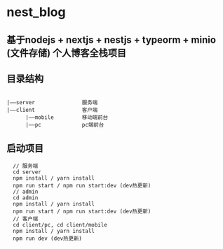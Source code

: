 # nest_blog
## 基于nodejs + nextjs + nestjs + typeorm + minio (文件存储) 个人博客全栈项目
## 目录结构
```text

|——server               服务端
|——client               客户端
      |——mobile         移动端前台
      |——pc             pc端前台
```
## 启动项目
```text
  // 服务端
  cd server
  npm install / yarn install
  npm run start / npm run start:dev (dev热更新)
  // admin
  cd admin
  npm install / yarn install
  npm run start / npm run start:dev (dev热更新)
  // 客户端
  cd client/pc, cd client/mobile
  npm install / yarn install
  npm run dev (dev热更新)
```
